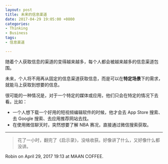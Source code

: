 ```yaml
---
layout: post
title: 未来的信息渠道
date: 2017-04-29 19:05:00 +0800
categories:
- Thinking
- Business
tags:
- 信息渠道

---
```



随着个人获取信息的渠道的变得越来越多，每个人都会被越来越多的信息渠道包围。

未来，个人将不用再从固定的信息渠道获取信息，而是可以在**特定场景**下的需求，就能马上获取到想要的信息。

很可能的一种情况是，对于一个特定的媒体或应用，他们只会在特定的情况下去看。比如：

- 一个人想下载一个好用的短视频编辑软件的时候，他才会去 App Store 搜索、去 Google 搜索、去应用推荐网站去找。
- 在使用微信聊天时，突然想要了解 NBA 赛况，直接通过微信搜索获取。

----

> 花了一小时，翻完了《启示录》，没啥收获。好像讲了什么，又好像什么都没讲。

Robin on April 29, 2017 19:13 at MAAN COFFEE.